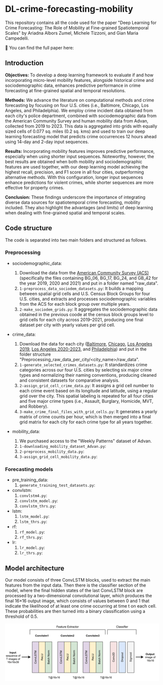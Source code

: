 # DL-crime-forecasting-mobility

This repository contains all the code used for the paper "Deep Learning for Crime Forecasting: The Role of Mobility at Fine-grained Spatiotemporal Scales" by Ariadna Albors Zumel, Michele Tizzoni, and Gian Maria Campedelli.

📄 You can find the full paper here:

## Introduction

**Objectives:** To develop a deep learning framework to evaluate if and how incorporating micro-level mobility features, alongside historical crime and sociodemographic data, enhances predictive performance in crime forecasting at fine-grained spatial and temporal resolutions.

**Methods:** We advance the literature on computational methods and crime forecasting by focusing on four U.S. cities (i.e., Baltimore, Chicago, Los Angeles, and Philadelphia). We employ crime incident data obtained from each city's police department, combined with sociodemographic data from the American Community Survey and human mobility data from Advan, collected from 2019 to 2023. This data is aggregated into grids with equally sized cells of 0.077 sq. miles (0.2 sq. kms) and used to train our deep learning forecasting model that predicts crime occurrences 12 hours ahead using 14-day and 2-day input sequences.

**Results:** Incorporating mobility features improves predictive performance, especially when using shorter input sequences. Noteworthy, however, the best results are obtained when both mobility and sociodemographic features are used together, with our deep learning model achieving the highest recall, precision, and F1 score in all four cities, outperforming alternative methods. With this configuration, longer input sequences enhance predictions for violent crimes, while shorter sequences are more effective for property crimes.

**Conclusion:** These findings underscore the importance of integrating diverse data sources for spatiotemporal crime forecasting, mobility included. They also highlight the advantages (and limits) of deep learning when dealing with fine-grained spatial and temporal scales.


## Code structure

The code is separated into two main folders and structured as follows.

### Preprocessing
- sociodemographic_data:
  1. Download the data from the [American Community Survey (ACS)](https://www2.census.gov/geo/tiger/TIGER_DP/) (specifically the files containing BG_06, BG_17, BG_24, and GB_42 for the year 2019, 2020 and 2021) and put in a folder named "raw_data".
  2. `1-preprocess_data_sociodem_datasets.py`: It builds a mapping between spatial grid cells and U.S. Census Block Groups for four U.S. cities, and extracts and processes sociodemographic variables from the ACS for each block group over multiple years.
  3. `2-make_sociodem_grids.py`: It aggregates the sociodemographic data obtained in the previous coode at the census block groups level to grid cells for each city across 2019–2021, producing one final dataset per city with yearly values per grid cell.
 
- crime_data:
  1. Download the data for each city ([Baltimore](https://data.baltimorecity.gov/datasets/baltimore::part-1-crime-data-legacy-srs/about), [Chicago](https://data.cityofchicago.org/Public-Safety/Crimes-2001-to-Present/ijzp-q8t2/about_data), [Los Angeles 2019](https://data.lacity.org/Public-Safety/Crime-Data-from-2010-to-2019/63jg-8b9z/about_data), [Los Angeles 2020-2023](https://data.lacity.org/Public-Safety/Crime-Data-from-2020-to-Present/2nrs-mtv8/about_data), and [Philadelphia](https://opendataphilly.org/datasets/crime-incidents/)) and put in the folder structure "Preprocessing_raw_data_per_city/<city_name>/raw_data".
  2. `1-generate_selected_crimes_datasets.py`: It standardizes crime categories across our four U.S. cities by selecting six major crime types and normalizing their naming conventions, producing cleaned and consistent datasets for comparative analysis.
  3. `2-assign_grid_cell_crime_data.py`: It assigns a grid cell number to each crime event based on its longitude and latitude, using a regular grid over the city. This spatial labeling is repeated for all four cities and five major crime types (i.e., Assault, Burglary, Homicide, MVT, and Robbery).
  4. `3-make_crime_final_files_with_grid_cells.py`: It generates a yearly matrix of crime counts per hour, which is then merged into a final grid matrix for each city for each crime type for all years together.
 
- mobility_data: 
  1. We purchased access to the "Weekly Patterns" dataset of Advan.
  2. `1-downloading_mobility_dataset_Advan.py`:
  3. `2-preprocess_mobility_data.py`:
  4. `3-assign_grid_cell_mobility_data.py`:

### Forecasting models
- pre_training_data:
  1. `generate_training_test_datasets.py`:
- convlstm:
  1. `convlstm4.py`:
  2. `convlstm_model.py`:
  3. `convlstm_thrs.py`:
- lstm:
  1. `lstm_model.py`:
  2. `lstm_thrs.py`:
- rf:
  1. `rf_model.py`:
  2. `rf_thrs.py`:
- lr:
  1. `lr_model.py`:
  2. `lr_thrs.py`:

## Model architecture
Our model consists of three ConvLSTM blocks, used to extract the main features from the input data. Then there is the classifier section of the model, where the final hidden states of the last ConvLSTM block are processed by a two-dimensional convolutional layer, which produces the final 16×16 output image, which consists of values between 0 and 1 that indicate the likelihood of at least one crime occurring at time t on each cell. These probabilities are then turned into a binary classification using a threshold of 0.5. 

![Model architecture](model_architecture.png)
